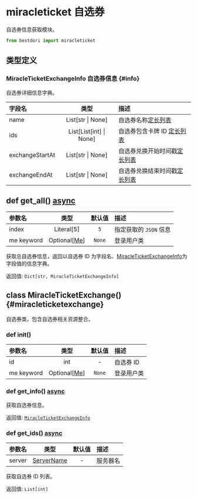 # miracleticket 自选券

自选券信息获取模块。

```python
from bestdori import miracleticket
```

## 类型定义

### MiracleTicketExchangeInfo 自选券信息 {#info}

自选券详细信息字典。

| 字段名 | 类型 | 描述 |
|:------|:----:|:-----|
| name | List[str \| None] | 自选券名称[定长列表](/typing/#fixed-list) |
| ids | List[List[int] \| None] | 自选券包含卡牌 ID [定长列表](/typing/#fixed-list) |
| exchangeStartAt | List[str \| None] | 自选券兑换开始时间戳[定长列表](/typing/#fixed-list) |
| exchangeEndAt | List[str \| None] | 自选券兑换结束时间戳[定长列表](/typing/#fixed-list) |

## def get_all() <Badge type="tip">[async](/fast-start/#async-sync)</Badge>

| 参数名 | 类型 | 默认值 | 描述 |
|:------|:----:|:-----:|:-----|
| index | Literal[5] | `5` | 指定获取的 `JSON` 信息 |
| me <Badge type="info">keyword</Badge> | Optional[[Me](./user/#me)] | `None` | 登录用户类 |

获取总自选券信息，返回以自选券 ID 为字段名、[MiracleTicketExchangeInfo](./miracleticket/#info)为字段值的信息字典。

<Badge type="info">返回值:</Badge> `Dict[str, MiracleTicketExchangeInfo]`

## class MiracleTicketExchange() {#miracleticketexchange}

自选券类，包含自选券相关资源整合。

### def __init__()

| 参数名 | 类型 | 默认值 | 描述 |
|:------|:----:|:-----:|:-----|
| id | int | - | 自选券 ID |
| me <Badge type="info">keyword</Badge> | Optional[[Me](./user/#me)] | `None` | 登录用户类 |

### def get_info() <Badge type="tip">[async](/fast-start/#async-sync)</Badge>

获取自选券信息。

<Badge type="info">返回值:</Badge> [`MiracleTicketExchangeInfo`](./miracleticket/#info)

### def get_ids() <Badge type="tip">[async](/fast-start/#async-sync)</Badge>

| 参数名 | 类型 | 默认值 | 描述 |
|:------|:----:|:-----:|:-----|
| server | [ServerName](/typing/#server-name) | - | 服务器名 |

获取自选券 ID 列表。

<Badge type="info">返回值:</Badge> `List[int]`
